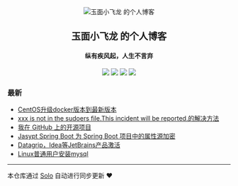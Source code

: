 <p align="center"><img alt="玉面小飞龙 的个人博客" src="https://static.b3log.org/images/brand/solo-32.png"></p><h2 align="center">
玉面小飞龙 的个人博客
</h2>

<h4 align="center">纵有疾风起，人生不言弃</h4>
<p align="center"><a title="玉面小飞龙 的个人博客" target="_blank" href="https://github.com/ymxfl/solo-blog"><img src="https://img.shields.io/github/last-commit/ymxfl/solo-blog.svg?style=flat-square&color=FF9900"></a>
<a title="GitHub repo size in bytes" target="_blank" href="https://github.com/ymxfl/solo-blog"><img src="https://img.shields.io/github/repo-size/ymxfl/solo-blog.svg?style=flat-square"></a>
<a title="Solo Version" target="_blank" href="https://github.com/b3log/solo/releases"><img src="https://img.shields.io/badge/solo-3.6.6-f1e05a.svg?style=flat-square&color=blueviolet"></a>
<a title="Hits" target="_blank" href="https://github.com/b3log/hits"><img src="https://hits.b3log.org/ymxfl/solo-blog.svg"></a></p>

### 最新

* [CentOS升级docker版本到最新版本](http://blog.lizhenhua.fun/articles/2019/11/03/1572783734846.html)
* [xxx is not in the sudoers file.This incident will be reported.的解决方法](http://blog.lizhenhua.fun/articles/2019/11/03/1572775487306.html)
* [我在 GitHub 上的开源项目](http://blog.lizhenhua.fun/my-github-repos)
* [Jasypt Spring Boot 为 Spring Boot 项目中的属性源加密](http://blog.lizhenhua.fun/articles/2019/10/28/1572239477712.html)
* [Datagrip，Idea等JetBrains产品激活](http://blog.lizhenhua.fun/articles/2019/10/21/1571643030659.html)
* [Linux普通用户安装mysql](http://blog.lizhenhua.fun/articles/2019/10/19/1571467219950.html)



---

本仓库通过 [Solo](https://github.com/b3log/solo) 自动进行同步更新 ❤️ 